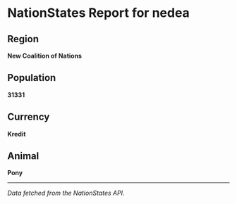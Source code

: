 
# NationStates Report for nedea

## Region
**New Coalition of Nations**

## Population
**31331**

## Currency
**Kredit**

## Animal
**Pony**

---

*Data fetched from the NationStates API.*
